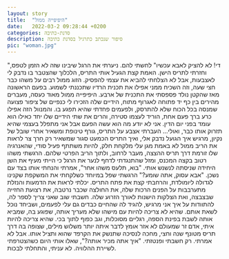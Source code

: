 ```yaml
---
layout: story
title:  "היפיפייה ממול"
date:   2022-03-2 09:28:44 +0200
categories: סדנת-כתיבה
description: סיפור שנכתב כתרגיל בסדנת כתיבה
pic: "woman.jpg"
---
```


"די! לא להציק לאבא עכשיו" לחשתי להם.
ניערתי את הרגל שיבינו שזה לא הזמן לטפס, וחזרתי לתריס הישן. האמת קצת הגעיל אותי התריס, הלכלוך שהצטבר בו נדבק לי לאצבעות, אבל לא הצלחתי להביא את עצמי להפסיק. 
הזוג ממול רבים על משהו כבר חצי שעה, וזה השכיח ממני אפילו את תכנית הרדיו שתכננתי לשמוע. בפעם הראשונה מאז שהקטן נולד פספסתי את התכנית של ארבע.
היפיפייה ממול מאוד כעסה, מעברים מהירים בין כף יד פתוחה לאגרוף מתוח, הידיים שלה הזכירו לי כנפיים של ציפור פצועה שמנסה בכל הכוח שלא להתרסק, ולפעמים פחדתי שהיא תפגע בו. 
והמנוול הזה אפילו כרע ברך פעם אחת, הוריד לעצמו סטירה, והרים את שתי הידיים שלו יחד כאילו הוא עומד בפני יום הדין. אני לא יודע מה הוא עשה הפעם אבל אני מתפלל בעצמי שהיא תזרוק אותו כבר, ואולי... 
העברתי אצבע על התריס, גורף טינופת ומשאיר אחרי שובל של נקיון, מרגיש איך הגועל נדבק אלי, ואיך התריס הכמעט סגור שמשאיר רק חרך צר לראות את הריב ממול לא באמת מגן עלי מלקחת חלק, להיות משתתף פעיל סודי, שהאנרגיה שלו זורמת דרך תריס ההצצה, מעבר לרחוב, ולתוך הריב הפרטי שלהם.
הרגשתי משהו רטוב בקצה המכנס, ומזל שהתנגדתי לדחף לנער את הרגל כי הייתי מעיף את השן היחידה שניסתה לנשנש אותי.
"בוא, תלעס משהו אחר", אמרתי והנחתי אותו בצד עם נשכן. "אבא עסוק, אתה שומע?"
הרגשתי שפל במיוחד כשלקחתי את המשקפת שקנינו לגדולה ליומולדת, והרחבתי קצת את פתח התריס.
יכלתי לראות את הדמעות והנזלת מתערבבות על הפנים הרכות שלה, את החולצה שכבר נרטבה, את רצועת החזייה שבצבצה, ואת הצלקות הישנות לאורך הזרוע שלה.
חשבתי שוב שאני צריך לספר לה, להתוודות על איך אני מרגיש, להגיד לה שהחיים כבדים גם עלי לפעמים, ושביחד נוכל לשאת אותם. שהיא לא צריכה להיות עם מישהו שלא מעריך אותה, שפוגע בה, שמביא אותה לשבת בפינת הספה, רגליים מסוכלות, וגב כפוף לתוך בכי. שהיא צריכה להיות איתי, אדם זר שמעולם לא אזר אומץ לדבר איתה יותר משלוש מילים, שצופה בה דרך תריס מטונף שנה וחצי, מחכה לנסיכה שתנשק את הקרפד שהוא ותציל אותו.
אבל לא אמרתי. רק חשבתי ופנטזתי.
"איך אתה מכיר אותה?", שאלו אותי היום כשהצטרפתי לשיירת ההלוויה.
לא עניתי, והתחלתי לבכות.
